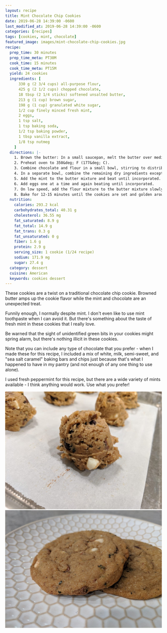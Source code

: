 ```yaml
---
layout: recipe
title: Mint Chocolate Chip Cookies
date: 2019-06-28 14:39:00 -0600
last_modified_at: 2019-06-28 14:39:00 -0600
categories: [recipes]
tags: [cookies, mint, chocolate]
featured_image: images/mint-chocolate-chip-cookies.jpg
recipe:
  prep_time: 30 minutes
  prep_time_meta: PT30M
  cook_time: 15 minutes
  cook_time_meta: PT15M
  yield: 24 cookies
  ingredients: [
      330 g (2 3/4 cups) all-purpose flour,
      425 g (2 1/2 cups) chopped chocolate,
      18 tbsp (2 1/4 sticks) softened unsalted butter,
      213 g (1 cup) brown sugar,
      198 g (1 cup) granulated white sugar,
      1/2 cup finely minced fresh mint,
      2 eggs,
      1 tsp salt,
      1 tsp baking soda,
      1/2 tsp baking powder,
      1 tbsp vanilla extract,
      1/8 tsp nutmeg
    ]
  directions: |-
    1. Brown the butter: In a small saucepan, melt the butter over medium heat. Stir the simmering butter until it no longer is bubbling. There may be brown bits on the bottom of the pan, but they will increase the flavor so be sure to include them. Allow to cool until butter is semi-solid.
    2. Preheat oven to 350&deg; F (177&deg; C).
    3. Combine chocolate and flour in a small bowl, stirring to distribute the chocolate.
    4. In a separate bowl, combine the remaining dry ingredients except for the mint. A stand mixer with a paddle attachment is recommended as this dough becomes rather stiff. Beat until the dough is light and fluffy, about 5 minutes.
    5. Add the mint to the butter mixture and beat until incorporated.
    6. Add eggs one at a time and again beating until incorporated.
    7. On low speed, add the flour mixture to the butter mixture slowly, about a half cup at a time, stirring between additions. Continue until the flour is incorporated. The dough will become very stiff.
    8. Bake for 12-15 minutes until the cookies are set and golden around the edges. Allow to cool before transferring to a cooling rack.
  nutrition:
    calories: 293.2 kcal
    carbohydrates_total: 40.31 g
    cholesterol: 36.55 mg
    fat_saturated: 8.9 g
    fat_total: 14.9 g
    fat_trans: 0.3 g
    fat_unsaturated: 0 g
    fiber: 1.6 g
    protein: 2.9 g
    serving_size: 1 cookie (1/24 recipe)
    sodium: 171.9 mg
    sugar: 27.4 g
  category: dessert
  cuisine: American
  keywords: cookies dessert
---
```

These cookies are a twist on a traditional chocolate chip cookie. Browned butter amps up the cookie flavor while the mint and chocolate are an unexpected treat.

Funnily enough, I normally despite mint. I don't even like to use mint toothpaste when I can avoid it. But there's something about the taste of fresh mint in these cookies that I really love.

Be warned that the sight of unidentified green bits in your cookies might spring alarm, but there's nothing illicit in these cookies.

Note that you can include any type of chocolate that you prefer - when I made these for this recipe, I included a mix of white, milk, semi-sweet, and "sea salt caramel" baking bars and chips just because that's what I happened to have in my pantry (and not enough of any one thing to use alone).

I used fresh peppermint for this recipe, but there are a wide variety of mints available - I think anything would work. Use what you prefer!

![Mint chocolate chip cookie dough](/images/mint-chocolate-chip-cookie-dough.jpg)
![Mint chocolate chip cookies](/images/mint-chocolate-chip-cookies.jpg)
